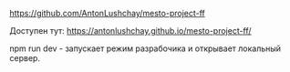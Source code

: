 https://github.com/AntonLushchay/mesto-project-ff

Доступен тут:
https://antonlushchay.github.io/mesto-project-ff/

npm run dev - запускает режим разрабочика и открывает локальный сервер.
